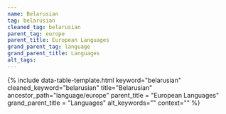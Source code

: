 ```yaml
---
name: Belarusian
tag: belarusian
cleaned_tag: belarusian
parent_tag: europe
parent_title: European Languages
grand_parent_tag: language
grand_parent_title: Languages
alt_tags: 
---
```


{% include data-table-template.html 
  keyword="belarusian" 
  cleaned_keyword="belarusian" 
  title="Belarusian"
  ancestor_path="language/europe" 
  parent_title = "European Languages"
  grand_parent_title = "Languages"
  alt_keywords=""
  context=""
%}

